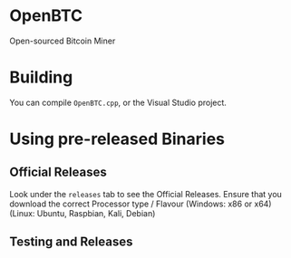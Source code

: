 # OpenBTC
Open-sourced Bitcoin Miner
# Building
You can compile ```OpenBTC.cpp```, or the Visual Studio project.
# Using pre-released Binaries
## Official Releases
Look under the ```releases``` tab to see the Official Releases. Ensure that you download the correct Processor type / Flavour (Windows: x86 or x64) (Linux: Ubuntu, Raspbian, Kali, Debian)
## Testing and Releases
